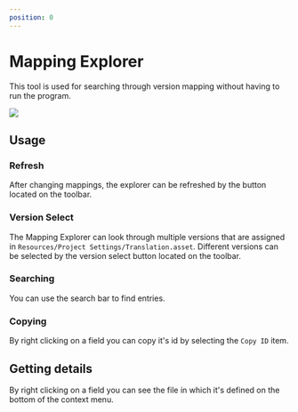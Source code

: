 ```yaml
---
position: 0
---
```


# Mapping Explorer

This tool is used for searching through version mapping without having to run the program.

![](/img/mapping-explorer.png)

## Usage

### Refresh

After changing mappings, the explorer can be refreshed by the button located on the toolbar.

### Version Select

The Mapping Explorer can look through multiple versions that are assigned in `Resources/Project Settings/Translation.asset`. Different versions can be selected by the version select button located on the toolbar.

### Searching

You can use the search bar to find entries.

### Copying

By right clicking on a field you can copy it's id by selecting the `Copy ID` item.

## Getting details

By right clicking on a field you can see the file in which it's defined on the bottom of the context menu.